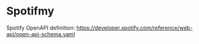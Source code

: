 # Spotifmy

Spotify OpenAPI definition: https://developer.spotify.com/reference/web-api/open-api-schema.yaml
